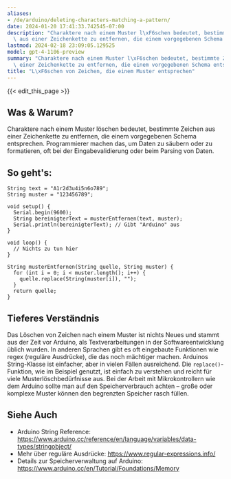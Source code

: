 ```yaml
---
aliases:
- /de/arduino/deleting-characters-matching-a-pattern/
date: 2024-01-20 17:41:33.742545-07:00
description: "Charaktere nach einem Muster l\xF6schen bedeutet, bestimmte Zeichen\
  \ aus einer Zeichenkette zu entfernen, die einem vorgegebenen Schema entsprechen.\u2026"
lastmod: 2024-02-18 23:09:05.129525
model: gpt-4-1106-preview
summary: "Charaktere nach einem Muster l\xF6schen bedeutet, bestimmte Zeichen aus\
  \ einer Zeichenkette zu entfernen, die einem vorgegebenen Schema entsprechen.\u2026"
title: "L\xF6schen von Zeichen, die einem Muster entsprechen"
---
```


{{< edit_this_page >}}

## Was & Warum?
Charaktere nach einem Muster löschen bedeutet, bestimmte Zeichen aus einer Zeichenkette zu entfernen, die einem vorgegebenen Schema entsprechen. Programmierer machen das, um Daten zu säubern oder zu formatieren, oft bei der Eingabevalidierung oder beim Parsing von Daten.

## So geht's:
```Arduino
String text = "A1r2d3u4i5n6o789";
String muster = "123456789";

void setup() {
  Serial.begin(9600);
  String bereinigterText = musterEntfernen(text, muster);
  Serial.println(bereinigterText); // Gibt "Arduino" aus
}

void loop() {
  // Nichts zu tun hier
}

String musterEntfernen(String quelle, String muster) {
  for (int i = 0; i < muster.length(); i++) {
    quelle.replace(String(muster[i]), "");
  }
  return quelle;
}
```

## Tieferes Verständnis
Das Löschen von Zeichen nach einem Muster ist nichts Neues und stammt aus der Zeit vor Arduino, als Textverarbeitungen in der Softwareentwicklung üblich wurden. In anderen Sprachen gibt es oft eingebaute Funktionen wie regex (reguläre Ausdrücke), die das noch mächtiger machen. Arduinos String-Klasse ist einfacher, aber in vielen Fällen ausreichend. Die `replace()`-Funktion, wie im Beispiel genutzt, ist einfach zu verstehen und reicht für viele Musterlöschbedürfnisse aus. Bei der Arbeit mit Mikrokontrollern wie dem Arduino sollte man auf den Speicherverbrauch achten – große oder komplexe Muster können den begrenzten Speicher rasch füllen.

## Siehe Auch
- Arduino String Reference: https://www.arduino.cc/reference/en/language/variables/data-types/stringobject/
- Mehr über reguläre Ausdrücke: https://www.regular-expressions.info/
- Details zur Speicherverwaltung auf Arduino: https://www.arduino.cc/en/Tutorial/Foundations/Memory

